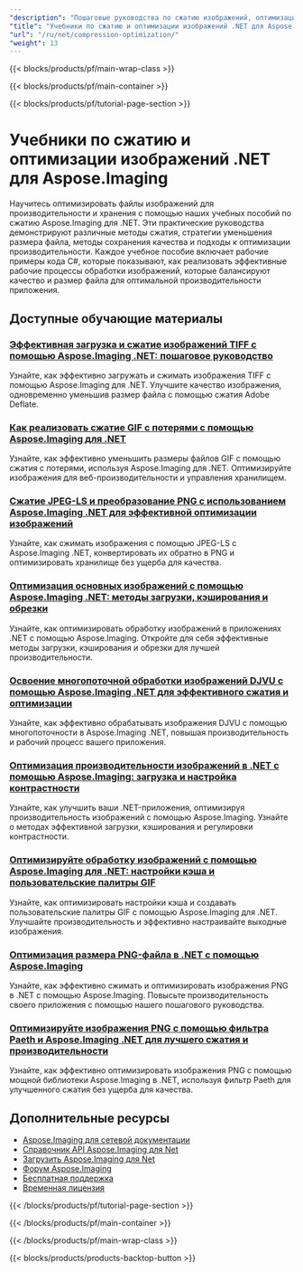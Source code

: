 ```yaml
---
"description": "Пошаговые руководства по сжатию изображений, оптимизации размера файла и повышению производительности с помощью Aspose.Imaging для .NET."
"title": "Учебники по сжатию и оптимизации изображений .NET для Aspose.Imaging"
"url": "/ru/net/compression-optimization/"
"weight": 13
---
```


{{< blocks/products/pf/main-wrap-class >}}

{{< blocks/products/pf/main-container >}}

{{< blocks/products/pf/tutorial-page-section >}}
# Учебники по сжатию и оптимизации изображений .NET для Aspose.Imaging

Научитесь оптимизировать файлы изображений для производительности и хранения с помощью наших учебных пособий по сжатию Aspose.Imaging для .NET. Эти практические руководства демонстрируют различные методы сжатия, стратегии уменьшения размера файла, методы сохранения качества и подходы к оптимизации производительности. Каждое учебное пособие включает рабочие примеры кода C#, которые показывают, как реализовать эффективные рабочие процессы обработки изображений, которые балансируют качество и размер файла для оптимальной производительности приложения.

## Доступные обучающие материалы

### [Эффективная загрузка и сжатие изображений TIFF с помощью Aspose.Imaging .NET: пошаговое руководство](./load-compress-tiff-images-aspose-imaging-dotnet/)
Узнайте, как эффективно загружать и сжимать изображения TIFF с помощью Aspose.Imaging для .NET. Улучшите качество изображения, одновременно уменьшив размер файла с помощью сжатия Adobe Deflate.

### [Как реализовать сжатие GIF с потерями с помощью Aspose.Imaging для .NET](./lossy-gif-compression-aspose-imaging-dotnet/)
Узнайте, как эффективно уменьшить размеры файлов GIF с помощью сжатия с потерями, используя Aspose.Imaging для .NET. Оптимизируйте изображения для веб-производительности и управления хранилищем.

### [Сжатие JPEG-LS и преобразование PNG с использованием Aspose.Imaging .NET для эффективной оптимизации изображений](./jpeg-ls-compression-aspose-imaging-net/)
Узнайте, как сжимать изображения с помощью JPEG-LS с Aspose.Imaging .NET, конвертировать их обратно в PNG и оптимизировать хранилище без ущерба для качества.

### [Оптимизация основных изображений с помощью Aspose.Imaging .NET: методы загрузки, кэширования и обрезки](./optimize-images-aspose-imaging-net/)
Узнайте, как оптимизировать обработку изображений в приложениях .NET с помощью Aspose.Imaging. Откройте для себя эффективные методы загрузки, кэширования и обрезки для лучшей производительности.

### [Освоение многопоточной обработки изображений DJVU с помощью Aspose.Imaging .NET для эффективного сжатия и оптимизации](./multithreaded-djvu-processing-aspose-imaging-net/)
Узнайте, как эффективно обрабатывать изображения DJVU с помощью многопоточности в Aspose.Imaging .NET, повышая производительность и рабочий процесс вашего приложения.

### [Оптимизация производительности изображений в .NET с помощью Aspose.Imaging: загрузка и настройка контрастности](./optimize-image-performance-aspose-imaging-net/)
Узнайте, как улучшить ваши .NET-приложения, оптимизируя производительность изображений с помощью Aspose.Imaging. Узнайте о методах эффективной загрузки, кэширования и регулировки контрастности.

### [Оптимизируйте обработку изображений с помощью Aspose.Imaging для .NET: настройки кэша и пользовательские палитры GIF](./aspose-imaging-net-optimize-cache-create-gifs/)
Узнайте, как оптимизировать настройки кэша и создавать пользовательские палитры GIF с помощью Aspose.Imaging для .NET. Улучшайте производительность и эффективно настраивайте выходные изображения.

### [Оптимизация размера PNG-файла в .NET с помощью Aspose.Imaging](./png-compression-dotnet-aspose-imaging/)
Узнайте, как эффективно сжимать и оптимизировать изображения PNG в .NET с помощью Aspose.Imaging. Повысьте производительность своего приложения с помощью нашего пошагового руководства.

### [Оптимизируйте изображения PNG с помощью фильтра Paeth и Aspose.Imaging .NET для лучшего сжатия и производительности](./optimize-png-images-using-paeth-filter-aspose-imaging-net/)
Узнайте, как эффективно оптимизировать изображения PNG с помощью мощной библиотеки Aspose.Imaging в .NET, используя фильтр Paeth для улучшенного сжатия без ущерба для качества.

## Дополнительные ресурсы

- [Aspose.Imaging для сетевой документации](https://docs.aspose.com/imaging/net/)
- [Справочник API Aspose.Imaging для Net](https://reference.aspose.com/imaging/net/)
- [Загрузить Aspose.Imaging для Net](https://releases.aspose.com/imaging/net/)
- [Форум Aspose.Imaging](https://forum.aspose.com/c/imaging)
- [Бесплатная поддержка](https://forum.aspose.com/)
- [Временная лицензия](https://purchase.aspose.com/temporary-license/)

{{< /blocks/products/pf/tutorial-page-section >}}

{{< /blocks/products/pf/main-container >}}

{{< /blocks/products/pf/main-wrap-class >}}

{{< blocks/products/products-backtop-button >}}